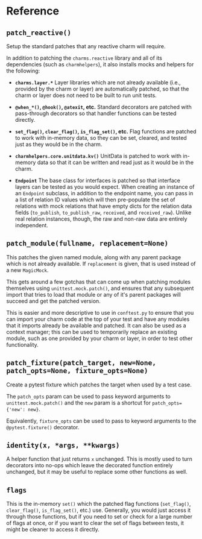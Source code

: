 # Reference

## `patch_reactive()`

Setup the standard patches that any reactive charm will require.

In addition to patching the `charms.reactive` library and all of its dependencies (such
as `charmhelpers`), it also installs mocks and helpers for the following:

  * **`charms.layer.*`** Layer libraries which are not already available (i.e., provided
    by the charm or layer) are automatically patched, so that the charm or layer does
    not need to be built to run unit tests.

  * **`@when_*()`, `@hook()`, `@atexit`, etc.** Standard decorators are patched with
    pass-through decorators so that handler functions can be tested directly.

  * **`set_flag()`, `clear_flag()`, `is_flag_set()`, etc.** Flag functions are patched
    to work with in-memory data, so they can be set, cleared, and tested just as they
    would be in the charm.

  * **`charmhelpers.core.unitdata.kv()`** UnitData is patched to work with in-memory
    data so that it can be written and read just as it would be in the charm.

  * **`Endpoint`** The base class for interfaces is patched so that interface layers can
    be tested as you would expect. When creating an instance of an `Endpoint` subclass,
    in addition to the endpoint name, you can pass in a list of relation ID values which
    will then pre-populate the set of relations with mock relations that have empty
    dicts for the relation data fields (`to_publish`, `to_publish_raw`, `received`, and
    `received_raw`). Unlike real relation instances, though, the raw and non-raw data
    are entirely independent.


## `patch_module(fullname, replacement=None)`

This patches the given named module, along with any parent package which is not already
available. If `replacement` is given, that is used instead of a new `MagicMock`.

This gets around a few gotchas that can come up when patching modules themselves using
`unittest.mock.patch()`, and ensures that any subsequent import that tries to load that
module or any of it's parent packages will succeed and get the patched version.

This is easier and more descriptive to use in `conftest.py` to ensure that you can
import your charm code at the top of your test and have any modules that it imports
already be available and patched. It can also be used as a context manager; this can be
used to temporarily replace an existing module, such as one provided by your charm or
layer, in order to test other functionality.


## `patch_fixture(patch_target, new=None, patch_opts=None, fixture_opts=None)`

Create a pytest fixture which patches the target when used by a test case.

The `patch_opts` param can be used to pass keyword arguments to `unittest.mock.patch()`
and the `new` param is a shortcut for `patch_opts={'new': new}`.

Equivalently, `fixture_opts` can be used to pass to keyword arguments to the
`@pytest.fixture()` decorator.


## `identity(x, *args, **kwargs)`

A helper function that just returns `x` unchanged. This is mostly used to turn
decorators into no-ops which leave the decorated function entirely unchanged, but it may
be useful to replace some other functions as well.


## `flags`

This is the in-memory `set()` which the patched flag functions (`set_flag()`,
`clear_flag()`, `is_flag_set()`, etc.) use. Generally, you would just access it through
those functions, but if you need to set or check for a large number of flags at once, or
if you want to clear the set of flags between tests, it might be cleaner to access it
directly.
